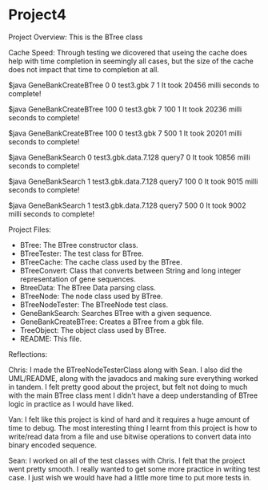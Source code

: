 # Project4

Project Overview:
This is the BTree class 

Cache Speed:
Through testing we dicovered that useing the cache does help with time completion in seemingly all cases, but the size of the cache does not impact that time to completion at all.

$java GeneBankCreateBTree 0 0 test3.gbk 7 1
It took 20456 milli seconds to complete!

$java GeneBankCreateBTree 100 0 test3.gbk 7 100 1
It took 20236 milli seconds to complete!

$java GeneBankCreateBTree 100 0 test3.gbk 7 500 1
It took 20201 milli seconds to complete!

$java GeneBankSearch 0 test3.gbk.data.7.128 query7 0
It took 10856 milli seconds to complete!

$java GeneBankSearch 1 test3.gbk.data.7.128 query7 100 0
It took 9015 milli seconds to complete!

$java GeneBankSearch 1 test3.gbk.data.7.128 query7 500 0
It took 9002 milli seconds to complete!

Project Files:
- BTree: The BTree constructor class.
- BTreeTester: The test class for BTree.
- BTreeCache: The cache class used by the BTree.
- BTreeConvert: Class that converts between String and long integer representation of gene sequences.
- BtreeData: The BTree Data parsing class.
- BTreeNode: The node class used by BTree.
- BTreeNodeTester: The BTreeNode test class.
- GeneBankSearch: Searches BTree with a given sequence.
- GeneBankCreateBTree: Creates a BTree from a gbk file.
- TreeObject: The object class used by BTree.
- README: This file.

Reflections:

Chris: 
I made the BTreeNodeTesterClass along with Sean. I also did the UML/README, along with the javadocs and making sure everything worked in tandem. I felt pretty good about the project, but felt not doing to much with the main BTree class ment I didn't have a deep understanding of BTree logic in practice as I would have liked.

Van:
I felt like this project is kind of hard and it requires a huge amount of time to debug. The most interesting thing I learnt from this project is how to write/read data from a file and use bitwise operations to convert data into binary encoded sequence.

Sean: I worked on all of the test classes with Chris. I felt that the project went pretty smooth. I really wanted to get some more practice in writing test case. I just wish we would have had a little more time to put more tests in. 
